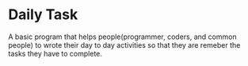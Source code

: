 # Daily Task

A basic program that helps people(programmer, coders, and common people) to wrote their day to day activities so that they are remeber the tasks they have to complete.

